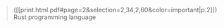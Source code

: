 > ([[print.html.pdf#page=2&selection=2,34,2,60&color=important|p.2]])
>  Rust programming language

